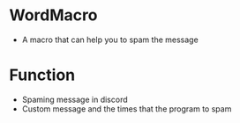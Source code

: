 # WordMacro
- A macro that can help you to spam the message

# Function
- Spaming message in discord
- Custom message and the times that the program to spam